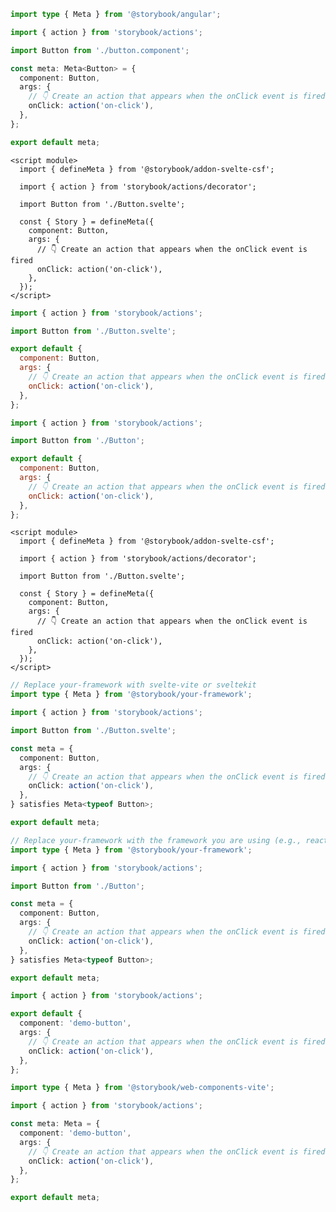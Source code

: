 ```ts filename="Button.stories.ts" renderer="angular" language="ts"
import type { Meta } from '@storybook/angular';

import { action } from 'storybook/actions';

import Button from './button.component';

const meta: Meta<Button> = {
  component: Button,
  args: {
    // 👇 Create an action that appears when the onClick event is fired
    onClick: action('on-click'),
  },
};

export default meta;
```

```svelte filename="Button.stories.svelte" renderer="svelte" language="js" tabTitle="Svelte CSF"
<script module>
  import { defineMeta } from '@storybook/addon-svelte-csf';

  import { action } from 'storybook/actions/decorator';

  import Button from './Button.svelte';

  const { Story } = defineMeta({
    component: Button,
    args: {
      // 👇 Create an action that appears when the onClick event is fired
      onClick: action('on-click'),
    },
  });
</script>
```

```js filename="Button.stories.js" renderer="svelte" language="js" tabTitle="CSF"
import { action } from 'storybook/actions';

import Button from './Button.svelte';

export default {
  component: Button,
  args: {
    // 👇 Create an action that appears when the onClick event is fired
    onClick: action('on-click'),
  },
};
```

```js filename="Button.stories.js" renderer="common" language="js"
import { action } from 'storybook/actions';

import Button from './Button';

export default {
  component: Button,
  args: {
    // 👇 Create an action that appears when the onClick event is fired
    onClick: action('on-click'),
  },
};
```

```svelte filename="Button.stories.svelte" renderer="svelte" language="ts" tabTitle="Svelte CSF"
<script module>
  import { defineMeta } from '@storybook/addon-svelte-csf';

  import { action } from 'storybook/actions/decorator';

  import Button from './Button.svelte';

  const { Story } = defineMeta({
    component: Button,
    args: {
      // 👇 Create an action that appears when the onClick event is fired
      onClick: action('on-click'),
    },
  });
</script>
```

```ts filename="Button.stories.ts" renderer="svelte" language="ts" tabTitle="CSF"
// Replace your-framework with svelte-vite or sveltekit
import type { Meta } from '@storybook/your-framework';

import { action } from 'storybook/actions';

import Button from './Button.svelte';

const meta = {
  component: Button,
  args: {
    // 👇 Create an action that appears when the onClick event is fired
    onClick: action('on-click'),
  },
} satisfies Meta<typeof Button>;

export default meta;
```

```ts filename="Button.stories.ts" renderer="common" language="ts"
// Replace your-framework with the framework you are using (e.g., react-vite, vue3-vite, angular, etc.)
import type { Meta } from '@storybook/your-framework';

import { action } from 'storybook/actions';

import Button from './Button';

const meta = {
  component: Button,
  args: {
    // 👇 Create an action that appears when the onClick event is fired
    onClick: action('on-click'),
  },
} satisfies Meta<typeof Button>;

export default meta;
```

```ts filename="Button.stories.js" renderer="web-components" language="js"
import { action } from 'storybook/actions';

export default {
  component: 'demo-button',
  args: {
    // 👇 Create an action that appears when the onClick event is fired
    onClick: action('on-click'),
  },
};
```

```ts filename="Button.stories.ts" renderer="web-components" language="ts"
import type { Meta } from '@storybook/web-components-vite';

import { action } from 'storybook/actions';

const meta: Meta = {
  component: 'demo-button',
  args: {
    // 👇 Create an action that appears when the onClick event is fired
    onClick: action('on-click'),
  },
};

export default meta;
```
